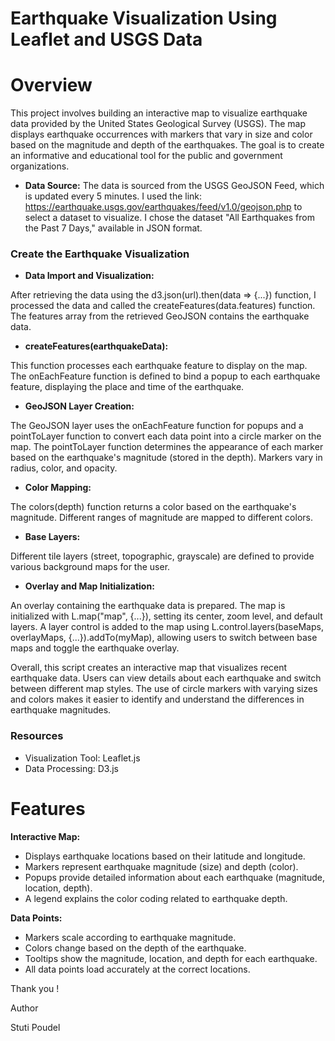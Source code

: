 # Earthquake Visualization Using Leaflet and USGS Data

# Overview 

This project involves building an interactive map to visualize earthquake data provided by the United States Geological Survey (USGS). The map displays earthquake occurrences with markers that vary in size and color based on the magnitude and depth of the earthquakes. The goal is to create an informative and educational tool for the public and government organizations.


- **Data Source:**
The data is sourced from the USGS GeoJSON Feed, which is updated every 5 minutes. I used the link: https://earthquake.usgs.gov/earthquakes/feed/v1.0/geojson.php to select a dataset to visualize. I chose the dataset "All Earthquakes from the Past 7 Days," available in JSON format.

### **Create the Earthquake Visualization**
- **Data Import and Visualization:**

After retrieving the data using the d3.json(url).then(data => {...}) function, I processed the data and called the createFeatures(data.features) function. The features array from the retrieved GeoJSON contains the earthquake data.

- **createFeatures(earthquakeData):**

This function processes each earthquake feature to display on the map. The onEachFeature function is defined to bind a popup to each earthquake feature, displaying the place and time of the earthquake.

- **GeoJSON Layer Creation:**

The GeoJSON layer uses the onEachFeature function for popups and a pointToLayer function to convert each data point into a circle marker on the map. The pointToLayer function determines the appearance of each marker based on the earthquake's magnitude (stored in the depth). Markers vary in radius, color, and opacity.

- **Color Mapping:**

The colors(depth) function returns a color based on the earthquake's magnitude. Different ranges of magnitude are mapped to different colors.

- **Base Layers:**

Different tile layers (street, topographic, grayscale) are defined to provide various background maps for the user.

- **Overlay and Map Initialization:**

An overlay containing the earthquake data is prepared. The map is initialized with L.map("map", {...}), setting its center, zoom level, and default layers. A layer control is added to the map using L.control.layers(baseMaps, overlayMaps, {...}).addTo(myMap), allowing users to switch between base maps and toggle the earthquake overlay.

Overall, this script creates an interactive map that visualizes recent earthquake data. Users can view details about each earthquake and switch between different map styles. The use of circle markers with varying sizes and colors makes it easier to identify and understand the differences in earthquake magnitudes.

### Resources
- Visualization Tool: Leaflet.js
- Data Processing: D3.js


# Features

 **Interactive Map:**

- Displays earthquake locations based on their latitude and longitude.
- Markers represent earthquake magnitude (size) and depth (color).
- Popups provide detailed information about each earthquake (magnitude, location, depth).
- A legend explains the color coding related to earthquake depth.

**Data Points:**

- Markers scale according to earthquake magnitude.
- Colors change based on the depth of the earthquake.
- Tooltips show the magnitude, location, and depth for each earthquake.
- All data points load accurately at the correct locations.

Thank you !

Author

Stuti Poudel